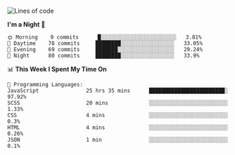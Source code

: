 <!--START_SECTION:waka-->
![Lines of code](https://img.shields.io/badge/From%20Hello%20World%20I%27ve%20Written-465556%20lines%20of%20code-blue)

**I'm a Night 🦉** 

```text
🌞 Morning    9 commits      █░░░░░░░░░░░░░░░░░░░░░░░░   3.81% 
🌆 Daytime    78 commits     ████████░░░░░░░░░░░░░░░░░   33.05% 
🌃 Evening    69 commits     ███████░░░░░░░░░░░░░░░░░░   29.24% 
🌙 Night      80 commits     ████████░░░░░░░░░░░░░░░░░   33.9%

```


📊 **This Week I Spent My Time On** 

```text
💬 Programming Languages: 
JavaScript               25 hrs 35 mins      ████████████████████████░   97.92% 
SCSS                     20 mins             ░░░░░░░░░░░░░░░░░░░░░░░░░   1.33% 
CSS                      4 mins              ░░░░░░░░░░░░░░░░░░░░░░░░░   0.3% 
HTML                     4 mins              ░░░░░░░░░░░░░░░░░░░░░░░░░   0.26% 
JSON                     1 min               ░░░░░░░░░░░░░░░░░░░░░░░░░   0.1%

```


<!--END_SECTION:waka-->
